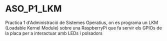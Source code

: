 # ASO_P1_LKM
Practica 1 d'Administració de Sistemes Operatius, on es programa un LKM (Loadable Kernel Module) sobre una RaspberryPi que fa servir els GPIOs de la placa per a interactuar amb LEDs i polsadors
